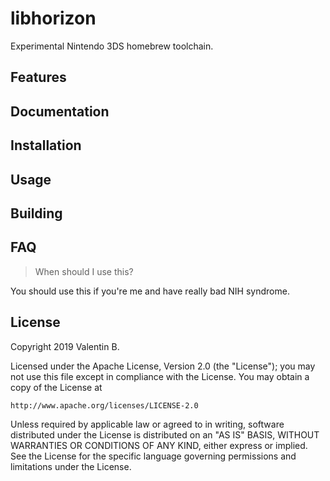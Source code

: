 # libhorizon

Experimental Nintendo 3DS homebrew toolchain.

## Features

## Documentation

## Installation

## Usage

## Building

## FAQ

> When should I use this?

You should use this if you're me and have really bad NIH syndrome.

## License

Copyright 2019 Valentin B.

Licensed under the Apache License, Version 2.0 (the "License");
you may not use this file except in compliance with the License.
You may obtain a copy of the License at

    http://www.apache.org/licenses/LICENSE-2.0

Unless required by applicable law or agreed to in writing, software
distributed under the License is distributed on an "AS IS" BASIS,
WITHOUT WARRANTIES OR CONDITIONS OF ANY KIND, either express or implied.
See the License for the specific language governing permissions and
limitations under the License.

